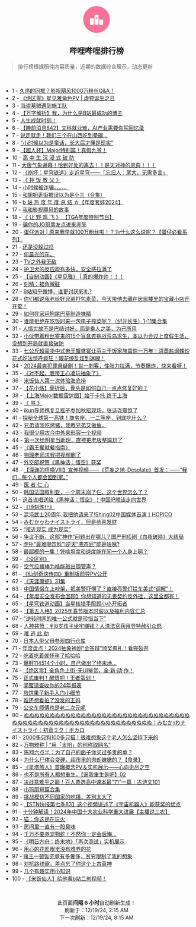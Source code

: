 <div align="center">
    <img src="./assets/icon_rank.png" alt="logo" />
    <h2>哔哩哔哩排行榜</h>
</div>

> 排行榜根据稿件内容质量，近期的数据综合展示，动态更新

<br />

<ul><li><span>1 - <a href=https://www.bilibili.com/BV1rEknYzEmf target=_blank>久违的同框？影视飓风1000万粉丝Q&amp;A！</a></span></li><li><span>2 - <a href=https://www.bilibili.com/BV1ftk3YrEhu target=_blank>《绝区零》星见雅角色PV&nbsp;|&nbsp;虚狩诞生之日</a></span></li><li><span>3 - <a href=https://www.bilibili.com/BV1iqBFYwEGk target=_blank>当盗墓贼遇到施工队</a></span></li><li><span>4 - <a href=https://www.bilibili.com/BV1VEqoYmEKi target=_blank>【万字解析】我，为什么是B站最成功的博主</a></span></li><li><span>5 - <a href=https://www.bilibili.com/BV1woBNY9EsC target=_blank>人生成就时刻！</a></span></li><li><span>6 - <a href=https://www.bilibili.com/BV1k7knYgEZd target=_blank>【睡前消息842】文科就业难，AI产业需要你写回忆录</a></span></li><li><span>7 - <a href=https://www.bilibili.com/BV1Rqk3YvE8H target=_blank>说走就走！我们三个在山西吃到晕碳...</a></span></li><li><span>8 - <a href=https://www.bilibili.com/BV1cfBNYpEpP target=_blank>“小时候以为是童话，长大后才懂是现实”</a></span></li><li><span>9 - <a href=https://www.bilibili.com/BV1rHqZYeEpE target=_blank>【超人杯】Major特别篇！真假九爷！</a></span></li><li><span>10 - <a href=https://www.bilibili.com/BV1c7B5YGEuz target=_blank>高&nbsp;中&nbsp;生&nbsp;沉&nbsp;浸&nbsp;式&nbsp;破&nbsp;防</a></span></li><li><span>11 - <a href=https://www.bilibili.com/BV1SCqdYrER5 target=_blank>大唐气象谢幕！恰到好处的离去！！是天对神的恩典！！！</a></span></li><li><span>12 - <a href=https://www.bilibili.com/BV1BckJYAEht target=_blank>《崩坏：星穹铁道》走近星穹——「忘归人：尾大，无需多言」</a></span></li><li><span>13 - <a href=https://www.bilibili.com/BV1JSkGYjECF target=_blank>《&nbsp;拌&nbsp;饭&nbsp;教&nbsp;父&nbsp;》</a></span></li><li><span>14 - <a href=https://www.bilibili.com/BV1PzqoYPEv6 target=_blank>小时候被诈骗。。。。。</a></span></li><li><span>15 - <a href=https://www.bilibili.com/BV1QfkJYpEuK target=_blank>和姐姐逛街被误以为是小三（合集）</a></span></li><li><span>16 - <a href=https://www.bilibili.com/BV16mBMY4EsZ target=_blank>b&nbsp;站&nbsp;热&nbsp;度&nbsp;年&nbsp;度&nbsp;总&nbsp;结&nbsp;☆【年度套娃2024】</a></span></li><li><span>17 - <a href=https://www.bilibili.com/BV1yTkEYuExz target=_blank>我和影视飓风的故事</a></span></li><li><span>18 - <a href=https://www.bilibili.com/BV1hEB7YMERC target=_blank>《&nbsp;让&nbsp;野&nbsp;鸡&nbsp;飞&nbsp;》&nbsp;【TGA年度特别节目】</a></span></li><li><span>19 - <a href=https://www.bilibili.com/BV1QjBPYwEBx target=_blank>骗你的JO厨朋友点进来赤矢</a></span></li><li><span>20 - <a href=https://www.bilibili.com/BV1koBNY9EGd target=_blank>蛋仔派对&nbsp;|&nbsp;原来我早就100万粉丝啦！？为什么这么说呢？【蛋仔必看系列】</a></span></li><li><span>21 - <a href=https://www.bilibili.com/BV1yMkEYBEPR target=_blank>还是没躲过吗</a></span></li><li><span>22 - <a href=https://www.bilibili.com/BV1mPkEY3Esa target=_blank>何晨光的车。</a></span></li><li><span>23 - <a href=https://www.bilibili.com/BV1VhBNYrExc target=_blank>TV之外我无敌</a></span></li><li><span>24 - <a href=https://www.bilibili.com/BV1KDBNYZEuP target=_blank>护卫犬的反应能有多快，安全感拉满了</a></span></li><li><span>25 - <a href=https://www.bilibili.com/BV1gkkFYYE3D target=_blank>【自制动画】《星见雅》&nbsp;|&nbsp;真的爆炸帅！！！</a></span></li><li><span>26 - <a href=https://www.bilibili.com/BV1QPBFY9EJy target=_blank>刻晴：裙角微脏</a></span></li><li><span>27 - <a href=https://www.bilibili.com/BV15XBLYTEb9 target=_blank>B站知乎微博，谁更讨厌彩礼?</a></span></li><li><span>28 - <a href=https://www.bilibili.com/BV1Q7BKYuE2g target=_blank>你们都说我老给好兄弟打包素菜，今天带他去藏在居民楼里的宝藏小店开开荤！</a></span></li><li><span>29 - <a href=https://www.bilibili.com/BV1C7qdYbEYU target=_blank>如何在家用狗尾巴草制造味精</a></span></li><li><span>30 - <a href=https://www.bilibili.com/BV16HqdYdELG target=_blank>谁能拒绝在吃饭时来一包电子榨菜呢？（纪元长生）1-11集合集</a></span></li><li><span>31 - <a href=https://www.bilibili.com/BV16yBKYDEPF target=_blank>人情世故不是巴结讨好，而是乘人之美，为己所用</a></span></li><li><span>32 - <a href=https://www.bilibili.com/BV1gzBNYKEoX target=_blank>小伙带着粉丝寄来的15个盲盒去挑战荒岛求生，本以为会过上度假生活，没想到开局就直接破防</a></span></li><li><span>33 - <a href=https://www.bilibili.com/BV1Z6k7YoE48 target=_blank>七公斤超豪华中式帝王蟹盛宴让芬兰干饭家族震惊一万年！清蒸盐焗辣炒花式吃法惊呼疯狂！眼花缭乱炫到迷糊！</a></span></li><li><span>34 - <a href=https://www.bilibili.com/BV1g9BVYZEsm target=_blank>2024最爽犯罪悬疑剧！世一刺客，性张力拉满，节奏爆炸，快来看呀！</a></span></li><li><span>35 - <a href=https://www.bilibili.com/BV1AskVYpEcf target=_blank>《对不起，我带王心凌玩抽象了》</a></span></li><li><span>36 - <a href=https://www.bilibili.com/BV1TskJY2E5L target=_blank>米饭仙人第一次体验海底捞</a></span></li><li><span>37 - <a href=https://www.bilibili.com/BV1tpBLYoELg target=_blank>【花小烙】骨折后，骨头是如何自己一点点修复好的？</a></span></li><li><span>38 - <a href=https://www.bilibili.com/BV1D7BPYhEcp target=_blank>【上海Major数据雷达图】始于卡托&nbsp;终于上海</a></span></li><li><span>39 - <a href=https://www.bilibili.com/BV1eZqiY8EiP target=_blank>《&nbsp;骂&nbsp;》</a></span></li><li><span>40 - <a href=https://www.bilibili.com/BV1YrqZYDENd target=_blank>ikun导师携复旦摇子参加秋招现场，张诗尧震惊了</a></span></li><li><span>41 - <a href=https://www.bilibili.com/BV12rB5YRE15 target=_blank>探秘全球第一高铁！商务座、一二等座，到底吃什么？</a></span></li><li><span>42 - <a href=https://www.bilibili.com/BV1e8B5YPEVm target=_blank>兄弟请我吃烤猪，我教兄弟又做鱼。</a></span></li><li><span>43 - <a href=https://www.bilibili.com/BV1wLBjYHEEY target=_blank>我很少用古今中外来形容一个视频</a></span></li><li><span>44 - <a href=https://www.bilibili.com/BV1KeqoYqEQj target=_blank>第一次给明星当助理，直接把老板整尴尬了</a></span></li><li><span>45 - <a href=https://www.bilibili.com/BV1vLkGYzE7S target=_blank>《霸王餐就餐指南》</a></span></li><li><span>46 - <a href=https://www.bilibili.com/BV1DwqdYzEQw target=_blank>物理老师求我把视频删了</a></span></li><li><span>47 - <a href=https://www.bilibili.com/BV1xLkwYfEXG target=_blank>外交部祝贺《黑神话：悟空》获奖</a></span></li><li><span>48 - <a href=https://www.bilibili.com/BV1EGqfYhEPc target=_blank>【深渊的呼唤VIII】宣传视频——《荒妄之地-Desolate》首发：——“我们...每个人都会回到家。”</a></span></li><li><span>49 - <a href=https://www.bilibili.com/BV1QAqZY2EVf target=_blank>医&nbsp;者&nbsp;仁&nbsp;心</a></span></li><li><span>50 - <a href=https://www.bilibili.com/BV1sJBuYvEaK target=_blank>韩国法国叙利亚，一个周末崩了仨，这个世界怎么了？</a></span></li><li><span>51 - <a href=https://www.bilibili.com/BV1nhBVYCE8A target=_blank>这首说唱送给《黑神话：悟空》！中国IP就该走向世界</a></span></li><li><span>52 - <a href=https://www.bilibili.com/BV1eEkGYqEVo target=_blank>《顷刻炼化》</a></span></li><li><span>53 - <a href=https://www.bilibili.com/BV1RrqUYfEA7 target=_blank>混沌武士20周年,我把他请来了!Shing02中国媒体首演丨HOPICO</a></span></li><li><span>54 - <a href=https://www.bilibili.com/BV1fWqdYsELM target=_blank>みむかゥわナイストライ，但是恭喜发财</a></span></li><li><span>55 - <a href=https://www.bilibili.com/BV1TMk3YxEMh target=_blank>“接近现实&nbsp;成为现实”</a></span></li><li><span>56 - <a href=https://www.bilibili.com/BV1sSBNYbEQX target=_blank>争议不断，这部“神作”问题出在哪儿？国产刑侦剧《白夜破晓》大结局</a></span></li><li><span>57 - <a href=https://www.bilibili.com/BV1Q3BPYvEqQ target=_blank>虎扑“最难喝饮料”!逆天“液态屁”能是啥味?</a></span></li><li><span>58 - <a href=https://www.bilibili.com/BV15oqoYQEi6 target=_blank>最超模的一集！凭啥坦度和速度能在同一个人身上啊？</a></span></li><li><span>59 - <a href=https://www.bilibili.com/BV1YiBNYMES3 target=_blank>《没区别》</a></span></li><li><span>60 - <a href=https://www.bilibili.com/BV1v5kHYwEeU target=_blank>空气应援棒为啥能敲出钢管声？</a></span></li><li><span>61 - <a href=https://www.bilibili.com/BV1FjkEYPEZM target=_blank>《仙剑奇侠传四》重制版前导PV公开</a></span></li><li><span>62 - <a href=https://www.bilibili.com/BV1rAqfYiEY5 target=_blank>《天涯魔虾》31集</a></span></li><li><span>63 - <a href=https://www.bilibili.com/BV1ByBKYDEao target=_blank>中国情侣车上吵架，把美警吓懵了？直接亮警灯拦车美式“调解”！</a></span></li><li><span>64 - <a href=https://www.bilibili.com/BV1AYkJY3EzU target=_blank>【年度安全发布会回顾】你想知道的无畏契约反外挂，这里全都有！</a></span></li><li><span>65 - <a href=https://www.bilibili.com/BV1pjq9YpEEG target=_blank>【星穹铁道动画】当星核猎手照顾小小开拓者</a></span></li><li><span>66 - <a href=https://www.bilibili.com/BV1ZoqfYbEcU target=_blank>【第五人格】2025年春节版本时装以及福利内容汇总</a></span></li><li><span>67 - <a href=https://www.bilibili.com/BV1YiqdYjE5i target=_blank>“逆转时间的唯一公式就是珍惜当下”</a></span></li><li><span>68 - <a href=https://www.bilibili.com/BV1rFkGYSEUg target=_blank>人神共愤：判8岁孩子坐牢赚钱？人渣法官获拜登特赦引众怒</a></span></li><li><span>69 - <a href=https://www.bilibili.com/BV1gAqZYmEDc target=_blank>难&nbsp;逃&nbsp;此&nbsp;劫</a></span></li><li><span>70 - <a href=https://www.bilibili.com/BV1ocBPYGECK target=_blank>日本人带父母参观四行仓库</a></span></li><li><span>71 - <a href=https://www.bilibili.com/BV115qZYuEep target=_blank>年度盘点！2024抽象神剧“金答辩”颁奖典礼！看完裂开</a></span></li><li><span>72 - <a href=https://www.bilibili.com/BV1wfk3YHEDN target=_blank>吃着吃着就怀孕了哈哈哈</a></span></li><li><span>73 - <a href=https://www.bilibili.com/BV1FBk7YFE2d target=_blank>爆肝114514个小时，自己做出了终末地…</a></span></li><li><span>74 - <a href=https://www.bilibili.com/BV1rVkEYNERm target=_blank>【绝区零】全角色上街-无UI鉴赏，全·新·动·作！</a></span></li><li><span>75 - <a href=https://www.bilibili.com/BV1ovkVYyEAh target=_blank>正式审判！醒悟吧！王者策划！</a></span></li><li><span>76 - <a href=https://www.bilibili.com/BV1wmBcY5ETZ target=_blank>闺蜜请查收你的24年报表</a></span></li><li><span>77 - <a href=https://www.bilibili.com/BV1RhknYhEFe target=_blank>煎饼果子新手入门小细节</a></span></li><li><span>78 - <a href=https://www.bilibili.com/BV1pdBNYsEFM target=_blank>谁还想看拍了没发的王妈</a></span></li><li><span>79 - <a href=https://www.bilibili.com/BV1UJBLYfEef target=_blank>公交车师傅也是老二次元呢</a></span></li><li><span>80 - <a href=https://www.bilibili.com/BV1Y9iZYUE6y target=_blank>ぬぬぬぬぬぬぬぬぬぬぬぬぬぬぬぬぬぬぬぬぬぬぬぬぬぬぬぬぬぬぬぬぬぬぬぬぬぬぬぬぬぬぬぬぬぬぬぬぬぬぬぬぬぬぬぬぬぬぬ￤みむかｩわナイストライ￤初音ミク￤ボカロ</a></span></li><li><span>81 - <a href=https://www.bilibili.com/BV1ckqoYwErN target=_blank>2000多只狗100多只猫！很难想象这个老人怎么坚持下来的</a></span></li><li><span>82 - <a href=https://www.bilibili.com/BV18tqfYJECP target=_blank>万物雅称&nbsp;|&nbsp;“用「太阳」的别称取网名”</a></span></li><li><span>83 - <a href=https://www.bilibili.com/BV1rAkGYmEdm target=_blank>陈翔六点半：为了自己的面子你买过多贵的单？</a></span></li><li><span>84 - <a href=https://www.bilibili.com/BV1iDBKY2Eod target=_blank>为什么尸体会变硬，超市里的肉却嫩嫩的？【食录】</a></span></li><li><span>85 - <a href=https://www.bilibili.com/BV1dfqBYqEm3 target=_blank>《星塔旅人》首曝概念PV＆实机展示——心向无尽之空</a></span></li><li><span>86 - <a href=https://www.bilibili.com/BV113knY5EoD target=_blank>也不是所有人都想重生，【逼我重生是吧】02</a></span></li><li><span>87 - <a href=https://www.bilibili.com/BV14iq4Y9Eow target=_blank>决战意难平之巅！百人票选高中课本最“刀”一篇｜古诗文101</a></span></li><li><span>88 - <a href=https://www.bilibili.com/BV1vSBPYzEBZ target=_blank>小玛丽短篇合集</a></span></li><li><span>89 - <a href=https://www.bilibili.com/BV1sRqdYPEsA target=_blank>挑战模仿不同国家的吃播，差别太大了</a></span></li><li><span>90 - <a href=https://www.bilibili.com/BV1sfqZYuEAZ target=_blank>【STN快报第七季83】这个视频讲述了《宇宙机器人》能获奖的优点</a></span></li><li><span>91 - <a href=https://www.bilibili.com/BV1DAkpYtEfR target=_blank>十分钟解读！2024年中国十大农业科学重大进展【主播说三农】</a></span></li><li><span>92 - <a href=https://www.bilibili.com/BV1aQk7YnEdc target=_blank>猫：你这是在玩火</a></span></li><li><span>93 - <a href=https://www.bilibili.com/BV1woBNY9EMH target=_blank>房间里一直有一股臭味</a></span></li><li><span>94 - <a href=https://www.bilibili.com/BV1iyBwYNEeR target=_blank>千万不要养宠物蛇！不然你一定会后悔…</a></span></li><li><span>95 - <a href=https://www.bilibili.com/BV1fJq9YJEnw target=_blank>《明日方舟：终末地》「再次测试」实机展示</a></span></li><li><span>96 - <a href=https://www.bilibili.com/BV1g6BNYvEJk target=_blank>用心的花匠眼里没有难养的花</a></span></li><li><span>97 - <a href=https://www.bilibili.com/BV1yEqZYiEfc target=_blank>赌王一顿饭究竟有多奢侈，贫穷限制了我的想象</a></span></li><li><span>98 - <a href=https://www.bilibili.com/BV1qhqZYtEZH target=_blank>对抗路线霸，差点忘了你这个上古真神</a></span></li><li><span>99 - <a href=https://www.bilibili.com/BV1mLBFY7EJA target=_blank>几个有趣实用小知识</a></span></li><li><span>100 - <a href=https://www.bilibili.com/BV1kvBKYoEy1 target=_blank>【米饭仙人】给他看b站二创视频！</a></span></li></ul>

<br />

<p align=center>此页面<strong>间隔 6 小时</strong>自动刷新生成！<br>刷新于：12/19/24, 2:15 AM<br>下一次刷新：12/19/24, 8:15 AM</p>
